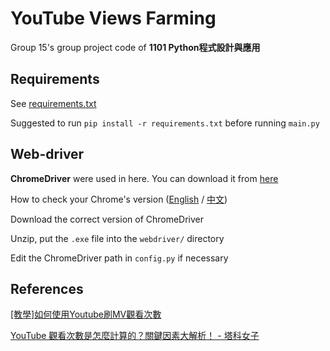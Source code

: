 # YouTube Views Farming

Group 15's group project code of **1101 Python程式設計與應用**

## Requirements

See [requirements.txt](./requirements.txt)

Suggested to run `pip install -r requirements.txt` before running `main.py`

## Web-driver

**ChromeDriver** were used in here. You can download it from [here](https://chromedriver.chromium.org/downloads)

How to check your Chrome's version ([English][check_chrome_ver_ENG] / [中文][check_chrome_ver_ZH])

Download the correct version of ChromeDriver

Unzip, put the `.exe` file into the `webdriver/` directory

Edit the ChromeDriver path in `config.py` if necessary

## References

[\[教學\]如何使用Youtube刷MV觀看次數](
https://army0613bts.pixnet.net/blog/post/314654629-%5B%E6%95%99%E5%AD%B8%5D%E5%A6%82%E4%BD%95%E6%9C%89%E6%95%88%E4%BD%BF%E7%94%A8youtube%E5%88%B7mv%E8%A7%80%E7%9C%8B%E6%AC%A1%E6%95%B8)

[YouTube 觀看次數是怎麼計算的？關鍵因素大解析！ - 塔科女子](https://www.tech-girlz.com/2021/07/youtube-view-count-analysis.html)

[check_chrome_ver_ENG]: https://help.zenplanner.com/hc/en-us/articles/204253654-How-to-Find-Your-Internet-Browser-Version-Number-Google-Chrome
[check_chrome_ver_ZH]: https://helpcenter.trendmicro.com/zh-tw/article/tmka-08277/